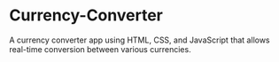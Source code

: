 # Currency-Converter
A currency converter app using HTML, CSS, and JavaScript that allows real-time conversion between various currencies.
